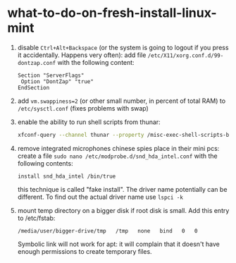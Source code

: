 # what-to-do-on-fresh-install-linux-mint

1. disable `Ctrl+Alt+Backspace` (or the system is going to logout if you press it accidentally. Happens very often):
   add file `/etc/X11/xorg.conf.d/99-dontzap.conf` with the following content:
   ```
   Section "ServerFlags"
    Option "DontZap" "true"
   EndSection
   ```

2. add `vm.swappiness=2` (or other small number, in percent of total RAM) to `/etc/sysctl.conf` (fixes problems with swap)

3. enable the ability to run shell scripts from thunar:
   ```sh
   xfconf-query --channel thunar --property /misc-exec-shell-scripts-by-default --create --type bool --set true
   ```
4. remove integrated microphones chinese spies place in their mini pcs:
   create a file `sudo nano /etc/modprobe.d/snd_hda_intel.conf` with the following contents:
   ```
   install snd_hda_intel /bin/true
   ```
   this technique is called "fake install".
   The driver name potentially can be different. To find out the actual driver name use `lspci -k`
   
5. mount temp directory on a bigger disk if root disk is small. Add this entry to /etc/fstab:
   ```
   /media/user/bigger-drive/tmp   /tmp   none   bind   0   0
   ```
   Symbolic link will not work for apt: it will complain that it doesn't have enough permissions to create temporary files.
